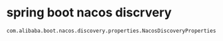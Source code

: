 # spring boot nacos discrvery

    com.alibaba.boot.nacos.discovery.properties.NacosDiscoveryProperties

